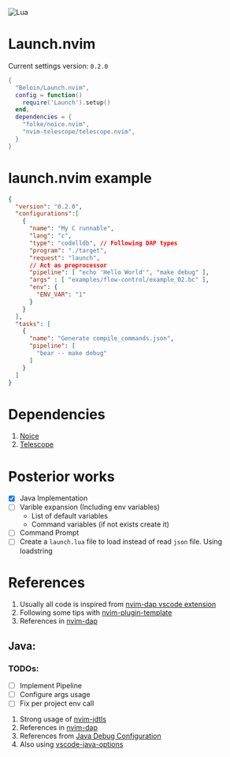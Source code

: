 ![Lua](https://img.shields.io/badge/Made%20with%20Lua-blueviolet.svg?style=for-the-badge&logo=lua)

# Launch.nvim

Current settings version: `0.2.0`

```lua
{
  "Beloin/Launch.nvim",
  config = function()
    require('Launch').setup()
  end,
  dependencies = {
    "folke/noice.nvim",
    "nvim-telescope/telescope.nvim",
  }
}
```

# launch.nvim example

```JSON
{
  "version": "0.2.0",
  "configurations":[ 
    {
      "name": "My C runnable",
      "lang": "c",
      "type": "codelldb", // Following DAP types
      "program": "./target",
      "request": "launch",
      // Act as preprocessor
      "pipeline": [ "echo 'Hello World'", "make debug" ],
      "args" : [ "examples/flow-control/example_02.bc" ],
      "env": { 
        "ENV_VAR": "1" 
      }
    }
  ],
  "tasks": [
    {
      "name": "Generate compile_commands.json",
      "pipeline": [
        "bear -- make debug"
      ]
    }
  ]
}
```

# Dependencies

1. [Noice](https://github.com/folke/noice.nvim)
2. [Telescope](https://github.com/nvim-telescope/telescope.nvim)

# Posterior works

- [X] Java Implementation
- [ ] Varible expansion (Including env variables)
  - List of default variables
  - Command variables (if not exists create it)
- [ ] Command Prompt
- [ ] Create a `launch.lua` file to load instead of read `json` file. Using loadstring

# References

1. Usually all code is inspired from [nvim-dap vscode extension](https://github.com/mfussenegger/nvim-dap/blob/master/lua/dap/ext/vscode.lua) 
2. Following some tips with [nvim-plugin-template](https://github.com/ellisonleao/nvim-plugin-template/tree/main) 
3. References in [nvim-dap](https://github.com/mfussenegger/nvim-dap/wiki/Debug-Adapter-installation) 

## Java:

### TODOs:
- [ ] Implement Pipeline
- [ ] Configure args usage
- [ ] Fix per project env call

1. Strong usage of [nvim-jdtls](https://github.com/mfussenegger/nvim-jdtls)
2. References in [nvim-dap](https://github.com/mfussenegger/nvim-dap/wiki/Java) 
3. References from [Java Debug Configuration](https://github.com/microsoft/vscode-java-debug/blob/main/Configuration.md) 
4. Also using [vscode-java-options](https://github.com/microsoft/vscode-java-debug#options) 
